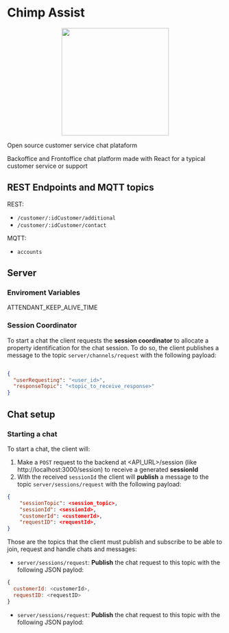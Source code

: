 # Chimp Assist

<p align="center">
  <img height="250" src="https://res.cloudinary.com/stutzsolucoes/image/upload/c_crop,h_308/v1539906576/noun_Cabin_Monkey_774328_yxidcr.png">
</p>

Open source customer service chat plataform

Backoffice and Frontoffice chat platform made with React for a typical customer service or support

## REST Endpoints and MQTT topics

REST:

- `/customer/:idCustomer/additional`
- `/customer/:idCustomer/contact`

MQTT:

- `accounts`

## Server

### Enviroment Variables

ATTENDANT_KEEP_ALIVE_TIME

### Session Coordinator

To start a chat the client requests the **session coordinator** to allocate a property identification for the chat session. To do so, the client publishes a message to the topic `server/channels/request` with the following payload:

```JSON

{
  "userRequesting": "<user_id>",
  "responseTopic": "<topic_to_receive_response>"
}

```

## Chat setup

### Starting a chat

To start a chat, the client will:

1) Make a `POST` request to the backend at <API_URL>/session (like http://localhost:3000/session) to receive a generated **sessionId**
2) With the received `sessionId` the client will **publish** a message to the topic `server/sessions/request` with the following payload:

```json
{
    "sessionTopic": <session_topic>,
    "sessionId": <sessionId>,
    "customerId": <customerId>,
    "requestID": <requestId>,
}
```

Those are the topics that the client must publish and subscribe to be able to join, request and handle chats and messages:

- `server/sessions/request`: **Publish** the chat request to this topic with the following JSON paylod:

```javascript
{
  customerId: <customerId>,
  requestID: <requestID>
}
```

- `server/sessions/request`: **Publish** the chat request to this topic with the following JSON paylod:
